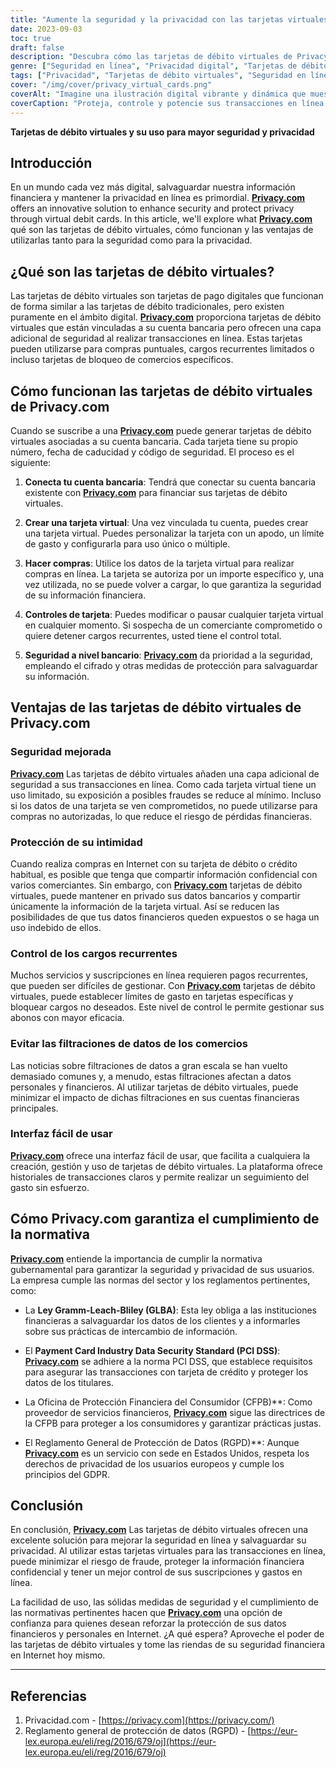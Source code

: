 ```yaml
---
title: "Aumente la seguridad y la privacidad con las tarjetas virtuales de Privacy.com"
date: 2023-09-03
toc: true
draft: false
description: "Descubra cómo las tarjetas de débito virtuales de Privacy.com pueden reforzar su seguridad en Internet y proteger su intimidad, a la vez que le ofrecen un fácil control de las transacciones y suscripciones."
genre: ["Seguridad en línea", "Privacidad digital", "Tarjetas de débito virtuales", "Protección financiera", "Transacciones en línea", "Prevención del fraude", "Protección de datos", "Financial Privacy", "Ciberseguridad", "Finanzas personales"]
tags: ["Privacidad", "Tarjetas de débito virtuales", "Seguridad en línea", "Privacidad digital", "Protección financiera", "Cifrado de datos", "Prevención del fraude", "Transacciones seguras", "Seguridad bancaria", "Controles de privacidad", "Gastos recurrentes", "Tarjetas de bloqueo de comercios", "Protección de datos financieros", "Seguridad en los pagos", "Normativa sobre privacidad", "Conformidad", "PCI DSS", "GDPR", "Oficina de Protección Financiera del Consumidor", "Tecnología financiera", "Pagos seguros en línea", "Tarjetas virtuales para la intimidad", "Gasto controlado", "Suscripciones en línea", "Gestión de las finanzas personales", "Prevención de la violación de datos", "Pagos digitales seguros", "Soluciones de ciberseguridad", "Proteger la información financiera", "Privacidad mejorada"]
cover: "/img/cover/privacy_virtual_cards.png"
coverAlt: "Imagine una ilustración digital vibrante y dinámica que muestre una tarjeta virtual blindada protegiendo el símbolo de un candado, en representación de la mayor seguridad y privacidad que ofrecen las tarjetas de débito virtuales de Privacy.com."
coverCaption: "Proteja, controle y potencie sus transacciones en línea."
---
```


**Tarjetas de débito virtuales y su uso para mayor seguridad y privacidad**

## Introducción

En un mundo cada vez más digital, salvaguardar nuestra información financiera y mantener la privacidad en línea es primordial. [**Privacy.com**](https://privacy.com/) offers an innovative solution to enhance security and protect privacy through virtual debit cards. In this article, we'll explore what [**Privacy.com**](https://privacy.com/) qué son las tarjetas de débito virtuales, cómo funcionan y las ventajas de utilizarlas tanto para la seguridad como para la privacidad.

## ¿Qué son las tarjetas de débito virtuales?

Las tarjetas de débito virtuales son tarjetas de pago digitales que funcionan de forma similar a las tarjetas de débito tradicionales, pero existen puramente en el ámbito digital. [**Privacy.com**](https://privacy.com/) proporciona tarjetas de débito virtuales que están vinculadas a su cuenta bancaria pero ofrecen una capa adicional de seguridad al realizar transacciones en línea. Estas tarjetas pueden utilizarse para compras puntuales, cargos recurrentes limitados o incluso tarjetas de bloqueo de comercios específicos.

## Cómo funcionan las tarjetas de débito virtuales de Privacy.com

Cuando se suscribe a una [**Privacy.com**](https://privacy.com/) puede generar tarjetas de débito virtuales asociadas a su cuenta bancaria. Cada tarjeta tiene su propio número, fecha de caducidad y código de seguridad. El proceso es el siguiente:

1. **Conecta tu cuenta bancaria**: Tendrá que conectar su cuenta bancaria existente con [**Privacy.com**](https://privacy.com/) para financiar sus tarjetas de débito virtuales.

2. **Crear una tarjeta virtual**: Una vez vinculada tu cuenta, puedes crear una tarjeta virtual. Puedes personalizar la tarjeta con un apodo, un límite de gasto y configurarla para uso único o múltiple.

3. **Hacer compras**: Utilice los datos de la tarjeta virtual para realizar compras en línea. La tarjeta se autoriza por un importe específico y, una vez utilizada, no se puede volver a cargar, lo que garantiza la seguridad de su información financiera.

4. **Controles de tarjeta**: Puedes modificar o pausar cualquier tarjeta virtual en cualquier momento. Si sospecha de un comerciante comprometido o quiere detener cargos recurrentes, usted tiene el control total.

5. **Seguridad a nivel bancario**: [**Privacy.com**](https://privacy.com/) da prioridad a la seguridad, empleando el cifrado y otras medidas de protección para salvaguardar su información.

## Ventajas de las tarjetas de débito virtuales de Privacy.com

### Seguridad mejorada

[**Privacy.com**](https://privacy.com/) Las tarjetas de débito virtuales añaden una capa adicional de seguridad a sus transacciones en línea. Como cada tarjeta virtual tiene un uso limitado, su exposición a posibles fraudes se reduce al mínimo. Incluso si los datos de una tarjeta se ven comprometidos, no puede utilizarse para compras no autorizadas, lo que reduce el riesgo de pérdidas financieras.

### Protección de su intimidad

Cuando realiza compras en Internet con su tarjeta de débito o crédito habitual, es posible que tenga que compartir información confidencial con varios comerciantes. Sin embargo, con [**Privacy.com**](https://privacy.com/) tarjetas de débito virtuales, puede mantener en privado sus datos bancarios y compartir únicamente la información de la tarjeta virtual. Así se reducen las posibilidades de que tus datos financieros queden expuestos o se haga un uso indebido de ellos.

### Control de los cargos recurrentes

Muchos servicios y suscripciones en línea requieren pagos recurrentes, que pueden ser difíciles de gestionar. Con [**Privacy.com**](https://privacy.com/) tarjetas de débito virtuales, puede establecer límites de gasto en tarjetas específicas y bloquear cargos no deseados. Este nivel de control le permite gestionar sus abonos con mayor eficacia.

### Evitar las filtraciones de datos de los comercios

Las noticias sobre filtraciones de datos a gran escala se han vuelto demasiado comunes y, a menudo, estas filtraciones afectan a datos personales y financieros. Al utilizar tarjetas de débito virtuales, puede minimizar el impacto de dichas filtraciones en sus cuentas financieras principales.

### Interfaz fácil de usar

[**Privacy.com**](https://privacy.com/) ofrece una interfaz fácil de usar, que facilita a cualquiera la creación, gestión y uso de tarjetas de débito virtuales. La plataforma ofrece historiales de transacciones claros y permite realizar un seguimiento del gasto sin esfuerzo.

## Cómo Privacy.com garantiza el cumplimiento de la normativa

[**Privacy.com**](https://privacy.com/) entiende la importancia de cumplir la normativa gubernamental para garantizar la seguridad y privacidad de sus usuarios. La empresa cumple las normas del sector y los reglamentos pertinentes, como:

- La **Ley Gramm-Leach-Bliley (GLBA)**: Esta ley obliga a las instituciones financieras a salvaguardar los datos de los clientes y a informarles sobre sus prácticas de intercambio de información.

- El **Payment Card Industry Data Security Standard (PCI DSS)**: [**Privacy.com**](https://privacy.com/) se adhiere a la norma PCI DSS, que establece requisitos para asegurar las transacciones con tarjeta de crédito y proteger los datos de los titulares.

- La Oficina de Protección Financiera del Consumidor (CFPB)**: Como proveedor de servicios financieros, [**Privacy.com**](https://privacy.com/) sigue las directrices de la CFPB para proteger a los consumidores y garantizar prácticas justas.

- El Reglamento General de Protección de Datos (RGPD)**: Aunque [**Privacy.com**](https://privacy.com/) es un servicio con sede en Estados Unidos, respeta los derechos de privacidad de los usuarios europeos y cumple los principios del GDPR.

## Conclusión

En conclusión, [**Privacy.com**](https://privacy.com/) Las tarjetas de débito virtuales ofrecen una excelente solución para mejorar la seguridad en línea y salvaguardar su privacidad. Al utilizar estas tarjetas virtuales para las transacciones en línea, puede minimizar el riesgo de fraude, proteger la información financiera confidencial y tener un mejor control de sus suscripciones y gastos en línea.

La facilidad de uso, las sólidas medidas de seguridad y el cumplimiento de las normativas pertinentes hacen que [**Privacy.com**](https://privacy.com/) una opción de confianza para quienes desean reforzar la protección de sus datos financieros y personales en Internet. ¿A qué espera? Aproveche el poder de las tarjetas de débito virtuales y tome las riendas de su seguridad financiera en Internet hoy mismo.

______

## Referencias

1. Privacidad.com - [https://privacy.com](https://privacy.com/)
2. Reglamento general de protección de datos (RGPD) - [https://eur-lex.europa.eu/eli/reg/2016/679/oj](https://eur-lex.europa.eu/eli/reg/2016/679/oj)
